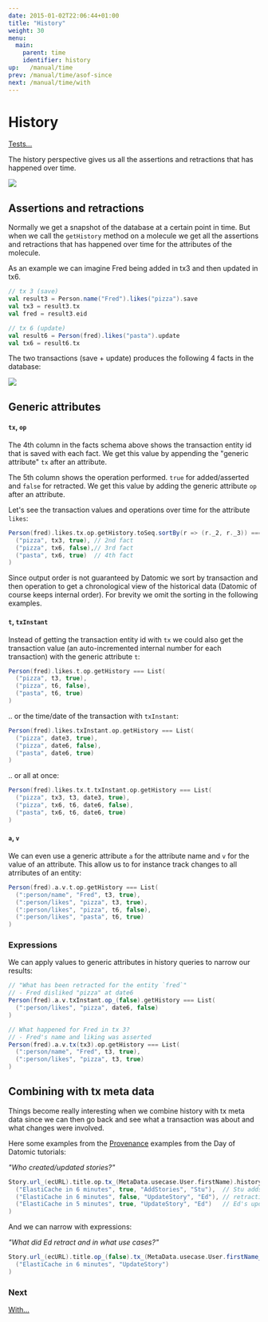 ```yaml
---
date: 2015-01-02T22:06:44+01:00
title: "History"
weight: 30
menu:
  main:
    parent: time
    identifier: history
up:   /manual/time
prev: /manual/time/asof-since
next: /manual/time/with
---
```


# History

[Tests...](https://github.com/scalamolecule/molecule/tree/master/coretests/src/test/scala/molecule/coretests/time/GetHistory.scala)


The history perspective gives us all the assertions and retractions that has happened over time.

![](/img/time/history.png)

## Assertions and retractions

Normally we get a snapshot of the database at a certain point in time. But when we call the `getHistory` method 
on a molecule we get all the assertions and retractions that has happened over time for the attributes of the molecule.

As an example we can imagine Fred being added in tx3 and then updated in tx6.

```scala
// tx 3 (save)
val result3 = Person.name("Fred").likes("pizza").save
val tx3 = result3.tx
val fred = result3.eid

// tx 6 (update)
val result6 = Person(fred).likes("pasta").update
val tx6 = result6.tx
```

The two transactions (save + update) produces the following 4 facts in the database:

![](/img/time/4.png)

## Generic attributes

#### `tx`, `op`

The 4th column in the facts schema above shows the transaction entity id that is saved with each fact. 
We get this value by appending the "generic attribute" `tx` after an attribute.

The 5th column shows the operation performed. `true` for added/asserted and `false` for retracted. We get this value by adding
the generic attribute `op` after an attribute.

Let's see the transaction values and operations over time for the attribute `likes`:

```scala
Person(fred).likes.tx.op.getHistory.toSeq.sortBy(r => (r._2, r._3)) === List(
  ("pizza", tx3, true), // 2nd fact
  ("pizza", tx6, false),// 3rd fact
  ("pasta", tx6, true)  // 4th fact
)
```
Since output order is not guaranteed by Datomic we sort by transaction and then operation to get a chronological view 
of the historical data (Datomic of course keeps internal order). For brevity we omit the sorting in the following examples.


#### `t`, `txInstant`

Instead of getting the transaction entity id with `tx` we could also get the transaction value (an auto-incremented internal 
number for each transaction) with the generic attribute `t`:

```scala
Person(fred).likes.t.op.getHistory === List(
  ("pizza", t3, true), 
  ("pizza", t6, false),
  ("pasta", t6, true)  
)
```
.. or the time/date of the transaction with `txInstant`:

```scala
Person(fred).likes.txInstant.op.getHistory === List(
  ("pizza", date3, true), 
  ("pizza", date6, false),
  ("pasta", date6, true)  
)
```
.. or all at once:

```scala
Person(fred).likes.tx.t.txInstant.op.getHistory === List(
  ("pizza", tx3, t3, date3, true), 
  ("pizza", tx6, t6, date6, false),
  ("pasta", tx6, t6, date6, true)  
)
```

#### `a`, `v`

We can even use a generic attribute `a` for the attribute name and `v` for the value of an attribute. This allow us to for instance
track changes to all atrributes of an entity:

```scala
Person(fred).a.v.t.op.getHistory === List(
  (":person/name", "Fred", t3, true), 
  (":person/likes", "pizza", t3, true), 
  (":person/likes", "pizza", t6, false),
  (":person/likes", "pasta", t6, true)  
)
```

### Expressions

We can apply values to generic attributes in history queries to narrow our results:

```scala
// "What has been retracted for the entity `fred`"
// - Fred disliked "pizza" at date6
Person(fred).a.v.txInstant.op_(false).getHistory === List(
  (":person/likes", "pizza", date6, false) 
)

// What happened for Fred in tx 3?
// - Fred's name and liking was asserted
Person(fred).a.v.tx(tx3).op.getHistory === List(
  (":person/name", "Fred", t3, true), 
  (":person/likes", "pizza", t3, true)
)
```

## Combining with tx meta data

Things become really interesting when we combine history with tx meta data since we can then go back and see what a 
transaction was about and what changes were involved.

Here some examples from the [Provenance](https://github.com/scalamolecule/molecule/blob/master/examples/src/test/scala/molecule/examples/dayOfDatomic/Provenance.scala)
examples from the Day of Datomic tutorials:

_"Who created/updated stories?"_

```scala
Story.url_(ecURL).title.op.tx_(MetaData.usecase.User.firstName).history.get.reverse === List(
  ("ElastiCache in 6 minutes", true, "AddStories", "Stu"),  // Stu adds the story
  ("ElastiCache in 6 minutes", false, "UpdateStory", "Ed"), // retraction automatically added by Datomic
  ("ElastiCache in 5 minutes", true, "UpdateStory", "Ed")   // Ed's update of the title
)
```
And we can narrow with expressions:

_"What did Ed retract and in what use cases?"_
```scala
Story.url_(ecURL).title.op_(false).tx_(MetaData.usecase.User.firstName_("Ed")).getHistory === List(
  ("ElastiCache in 6 minutes", "UpdateStory") 
)
```


### Next

[With...](/manual/time/with)